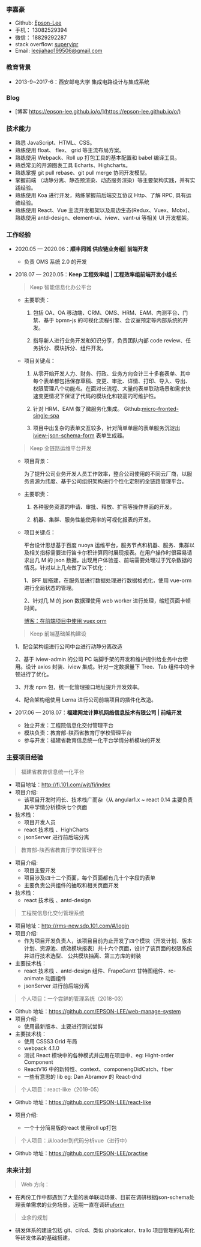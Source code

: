 ### 李嘉豪

- Github: [Epson-Lee](https://github.com/EPSON-LEE)
- 手机： 13082529394
- 微信： 18829292287
- stack overflow: [superyipr](https://stackoverflow.com/users/12251494/superyipr)
- Email: leejiahao199506@gmail.com

### 教育背景

- 2013-9~2017-6：西安邮电大学 集成电路设计与集成系统

### Blog

- [博客 https://epson-lee.github.io/o/](https://epson-lee.github.io/o/)

### 技术能力

- 熟悉 JavaScript、HTML、CSS。
- 熟练使用 float、 flex、 grid 等主流布局方案。
- 熟练使用 Webpack、Roll up 打包工具的基本配置和 babel 编译工具。
- 熟悉常见的开源图表工具 Echarts、Highcharts。
- 熟练掌握 git pull rebase、git pull merge 协同开发模型。
- 掌握前端 （动静分离、静态预渲染、动态服务渲染）等主要架构实践，并有实践经验。
- 熟练使用 Koa 进行开发，熟练掌握前后端交互协议 Http、了解 RPC, 具有运维经验。
- 熟练使用 React、Vue 主流开发框架以及周边生态(Redux、Vuex、Mobx)、熟练使用 antd-design、element-ui、iview、vant-ui 等相关 UI 开发框架。

### 工作经验

- 2020.05 — 2020.06：**顺丰同城 供应链业务组| 前端开发**

  - 负责 OMS 系统 2.0 的开发

- 2018.07 — 2020.05：**Keep 工程效率组 | 工程效率组前端开发小组长**

  > Keep 智能信息化办公平台

    - 主要职责：

      1. 包括 OA、OA 移动端、CRM、OMS、HRM、EAM、内测平台、门禁、基于 bpmn-js 的可视化流程引擎、会议室预定等内部系统的开发。

      2. 指导新人进行业务开发和知识分享，负责团队内部 code review、任务拆分、模块拆分、组件开发。

    - 项目关键点：

      1. 从零开始开发人力、财务、行政、业务方向合计三十多套表单、其中每个表单都包括保存草稿、变更、审批、详情、打印、导入、导出、权限管理八个功能点。在面对长流程、大量的表单联动场景和需求快速变更情况下保证了代码的模块化和较高的可维护性。

      2. 针对 HRM、EAM 做了微服务化集成。 Github:[micro-fronted-single-spa](https://github.com/EPSON-LEE/single-spa-demo)

      3. 项目中出复杂的表单交互较多，针对简单单层的表单服务沉淀出 [iview-json-schema-form](https://github.com/EPSON-LEE/vue-iview-form) 表单生成器。
  
  > Keep 全链路运维平台开发

    - 项目背景：
      
      为了提升公司业务开发人员工作效率，整合公司使用的不同云厂商，以服务资源为纬度、基于公司组织架构进行个性化定制的全链路管理平台。

    - 主要职责：

      1. 各种服务资源的申请、审批、释放、扩容等操作界面的开发。

      2. 机器、集群、服务性能使用率的可视化报表的开发。

    - 项目关键点：

      平台设计思想基于百度 nuoya 运维平台，服务节点和机器、服务、集群以及相关指标需要进行笛卡尔积计算同时展现报表。在用户操作时很容易请求出几 M 的 json 数据，出现用户体验差、前端需要处理过于冗杂数据的情况，针对以上几点做了以下优化：

      1、BFF 层搭建，在服务层进行数据处理进行数据格式化，使用 vue-orm 进行全局状态的管理。

      2、针对几 M 的 json 数据理使用 web worker 进行处理，缩短页面卡顿时间。

      [博客：在前端项目中使用 vuex orm](https://epson-lee.github.io/o/2019/11/19/vuex-orm/)

  > Keep 前端基础架构建设

    1、配合架构组进行公司中台进行动静分离改造

    2、基于 iview-admin 的公司 PC 端脚手架的开发和维护提供给业务中台使用。设计 axios 封装、iview 集成。针对一定数据量下 Tree、Tab 组件中的卡顿进行了优化。

    3、开发 npm 包，统一化管理接口地址提升开发效率。

    4、配合架构组使用 Lerna 进行公司前端项目的插件化改造。

- 2017.06 — 2018.07：**福建网龙计算机网络信息技术有限公司 | 前端开发**

  - 独立开发：工程院信息化交付管理平台
  - 模块负责：教育部-陕西省教育厅学校管理平台
  - 参与开发：福建省教育信息统一化平台学情分析模块的开发

### 主要项目经验

> 福建省教育信息统一化平台

- 项目地址：http://fj.101.com/wjt/fj/index
- 项目介绍:
  - 该项目开发时间长、技术栈广而杂（从 angular1.x ~ react 0.14 主要负责其中学情分析模块七个页面
- 技术栈：
  - 项目开发人员
  - react 技术栈 、HighCharts
  - jsonServer 进行前后端分离

> 教育部-陕西省教育厅学校管理平台

- 项目介绍:
  - 项目主要开发
  - 项目涉及四十二个页面，每个页面都有几十个字段的表单
  - 主要负责公共组件的抽取和相关页面开发
- 技术栈：
  - react 技术栈 、antd-design

> 工程院信息化交付管理系统

- 项目地址：http://rms-new.sdp.101.com/#/login
- 项目介绍:
  - 作为项目开发负责人，该项目目前为止开发了四个模块（开发计划、版本计划、资源池、绩效模块报表）共十六个页面，设计了该页面的权限系统并进行技术选型、 公共模块抽离、第三方库的封装
- 主要技术栈：
  - react 技术栈 、antd-design 组件、FrapeGantt 甘特图组件、rc-animate 动画组件
  - jsonServer 进行前后端分离


> 个人项目：一个尝鲜的管理系统（2018-03）

- Github 地址：https://github.com/EPSON-LEE/web-manage-system
- 项目介绍:
  - 使用最新版本、主要进行测试尝鲜
- 主要技术栈：
  - 使用 CSSS3 Grid 布局
  - webpack 4.1.0
  - 测试 React 模块中的各种模式并应用在项目中、eg: Hight-order Component
  - ReactV16 中的新特性、context、componengDidCatch、fiber
  - 一些有意思的 lib eg: Dan Abramov 的 React-dnd

> 个人项目：react-like（2019-05）

- Github 地址：https://github.com/EPSON-LEE/react-like
- 项目介绍:

  - 一个十分简易版的react 使用roll up打包

> 个人项目：从loader到代码分析vue（进行中）

- Github 地址：https://github.com/EPSON-LEE/practise

### 未来计划

> Web 方向：

- 在两份工作中都遇到了大量的表单联动场景、目前在调研根据json-schema处理表单需求的业务场景，近期一直在调研[uform](https://github.com/alibaba/uform)

> 业余的规划

- 研发体系的建设包括 git、ci/cd、类似 phabricator、trallo 项目管理的私有化等研发体系的基础搭建。
